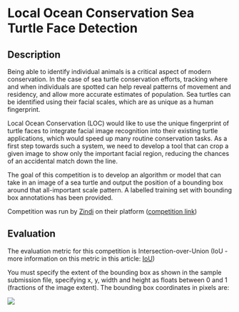 # Local Ocean Conservation Sea Turtle Face Detection

## Description
Being able to identify individual animals is a critical aspect of modern conservation. In the case of sea turtle conservation efforts, tracking where and when individuals are spotted can help reveal patterns of movement and residency, and allow more accurate estimates of population. Sea turtles can be identified using their facial scales, which are as unique as a human fingerprint.

Local Ocean Conservation (LOC) would like to use the unique fingerprint of turtle faces to integrate facial image recognition into their existing turtle applications, which would speed up many routine conservation tasks. As a first step towards such a system, we need to develop a tool that can crop a given image to show only the important facial region, reducing the chances of an accidental match down the line.

The goal of this competition is to develop an algorithm or model that can take in an image of a sea turtle and output the position of a bounding box around that all-important scale pattern. A labelled training set with bounding box annotations has been provided.

Competition was run by [Zindi](https://zindi.africa/) on their platform ([competition link](https://zindi.africa/competitions/local-ocean-conservation-sea-turtle-face-detection))

## Evaluation

The evaluation metric for this competition is Intersection-over-Union (IoU - more information on this metric in this article: [IoU](https://www.pyimagesearch.com/2016/11/07/intersection-over-union-iou-for-object-detection/))

You must specify the extent of the bounding box as shown in the sample submission file, specifying x, y, width and height as floats between 0 and 1 (fractions of the image extent). The bounding box coordinates in pixels are:

<img src="https://latex.codecogs.com/gif.latex?x_1, y_1, x_2, y_2 = (x.image_width), (y.image_height), ((x+w).image_width), ((y+h).image_height)" />
